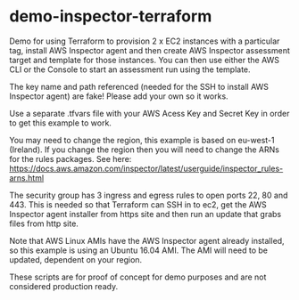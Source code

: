 # demo-inspector-terraform
Demo for using Terraform to provision 2 x EC2 instances with a particular tag, install AWS Inspector agent and then create AWS Inspector assessment target and template for those instances. You can then use either the AWS CLI or the Console to start an assessment run using the template.

The key name and path referenced (needed for the SSH to install AWS Inspector agent) are fake! Please add your own so it works. 

Use a separate .tfvars file with your AWS Acess Key and Secret Key in order to get this example to work. 

You may need to change the region, this example is based on eu-west-1 (Ireland). If you change the region then you will need to change the ARNs for the rules packages. See here: https://docs.aws.amazon.com/inspector/latest/userguide/inspector_rules-arns.html

The security group has 3 ingress and egress rules to open ports 22, 80 and 443. This is needed so that Terraform can SSH in to ec2, get the AWS Inspector agent installer from https site and then run an update that grabs files from http site. 

Note that AWS Linux AMIs have the AWS Inspector agent already installed, so this example is using an Ubuntu 16.04 AMI. The AMI will need to be updated, dependent on your region.

These scripts are for proof of concept for demo purposes and are not considered production ready.
